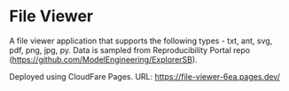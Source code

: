 # File Viewer

A file viewer application that supports the following types - txt, ant, svg, pdf, png, jpg, py. Data is sampled from Reproducibility Portal repo (https://github.com/ModelEngineering/ExplorerSB).

Deployed using CloudFare Pages. URL: https://file-viewer-6ea.pages.dev/
